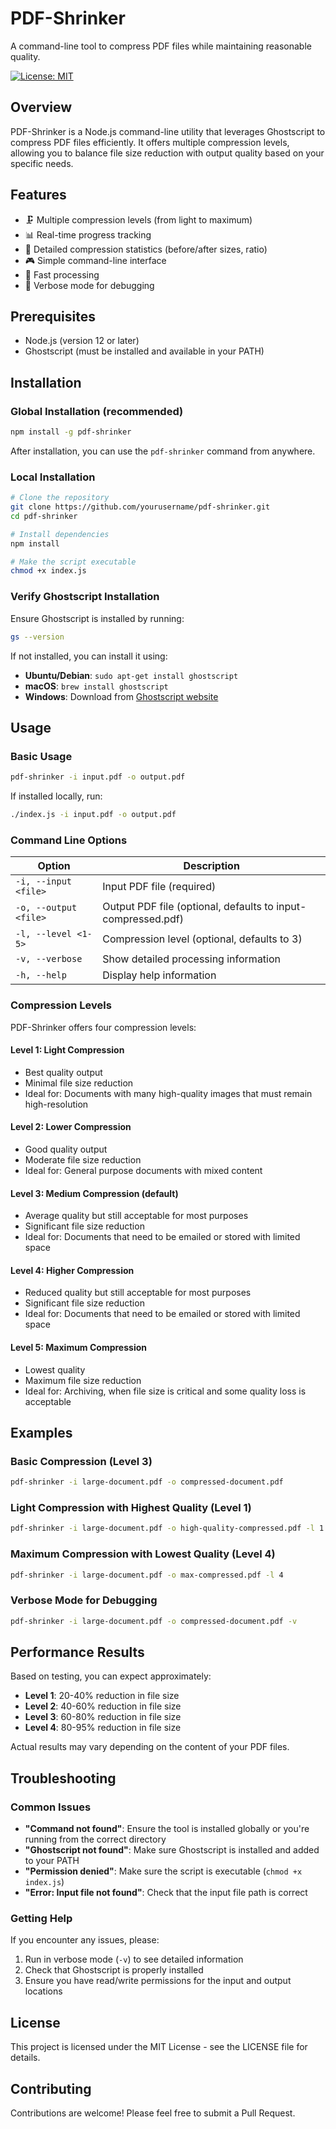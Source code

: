 # PDF-Shrinker

A command-line tool to compress PDF files while maintaining reasonable quality.

[![License: MIT](https://img.shields.io/badge/License-MIT-yellow.svg)](https://opensource.org/licenses/MIT)

## Overview

PDF-Shrinker is a Node.js command-line utility that leverages Ghostscript to compress PDF files efficiently. It offers multiple compression levels, allowing you to balance file size reduction with output quality based on your specific needs.

## Features

- 🗜️ Multiple compression levels (from light to maximum)
- 📊 Real-time progress tracking
- 📏 Detailed compression statistics (before/after sizes, ratio)  
- 🎮 Simple command-line interface
- 🚀 Fast processing
- 📝 Verbose mode for debugging

## Prerequisites

- Node.js (version 12 or later)
- Ghostscript (must be installed and available in your PATH)

## Installation

### Global Installation (recommended)

```bash
npm install -g pdf-shrinker
```

After installation, you can use the `pdf-shrinker` command from anywhere.

### Local Installation

```bash
# Clone the repository
git clone https://github.com/yourusername/pdf-shrinker.git
cd pdf-shrinker

# Install dependencies
npm install

# Make the script executable
chmod +x index.js
```

### Verify Ghostscript Installation

Ensure Ghostscript is installed by running:

```bash
gs --version
```

If not installed, you can install it using:

- **Ubuntu/Debian**: `sudo apt-get install ghostscript`
- **macOS**: `brew install ghostscript`
- **Windows**: Download from [Ghostscript website](https://www.ghostscript.com/download/gsdnld.html)

## Usage

### Basic Usage

```bash
pdf-shrinker -i input.pdf -o output.pdf
```

If installed locally, run:

```bash
./index.js -i input.pdf -o output.pdf
```

### Command Line Options

| Option | Description |
|--------|-------------|
| `-i, --input <file>` | Input PDF file (required) |
| `-o, --output <file>` | Output PDF file (optional, defaults to input-compressed.pdf) |
| `-l, --level <1-5>` | Compression level (optional, defaults to 3) |
| `-v, --verbose` | Show detailed processing information |
| `-h, --help` | Display help information |

### Compression Levels

PDF-Shrinker offers four compression levels:

#### Level 1: Light Compression
- Best quality output
- Minimal file size reduction
- Ideal for: Documents with many high-quality images that must remain high-resolution

#### Level 2: Lower Compression
- Good quality output
- Moderate file size reduction
- Ideal for: General purpose documents with mixed content

#### Level 3: Medium Compression (default)
- Average quality but still acceptable for most purposes
- Significant file size reduction
- Ideal for: Documents that need to be emailed or stored with limited space

#### Level 4: Higher Compression
- Reduced quality but still acceptable for most purposes
- Significant file size reduction
- Ideal for: Documents that need to be emailed or stored with limited space

#### Level 5: Maximum Compression
- Lowest quality
- Maximum file size reduction
- Ideal for: Archiving, when file size is critical and some quality loss is acceptable

## Examples

### Basic Compression (Level 3)

```bash
pdf-shrinker -i large-document.pdf -o compressed-document.pdf
```

### Light Compression with Highest Quality (Level 1)

```bash
pdf-shrinker -i large-document.pdf -o high-quality-compressed.pdf -l 1
```

### Maximum Compression with Lowest Quality (Level 4)

```bash
pdf-shrinker -i large-document.pdf -o max-compressed.pdf -l 4
```

### Verbose Mode for Debugging

```bash
pdf-shrinker -i large-document.pdf -o compressed-document.pdf -v
```

## Performance Results

Based on testing, you can expect approximately:

- **Level 1**: 20-40% reduction in file size
- **Level 2**: 40-60% reduction in file size
- **Level 3**: 60-80% reduction in file size
- **Level 4**: 80-95% reduction in file size

Actual results may vary depending on the content of your PDF files.

## Troubleshooting

### Common Issues

- **"Command not found"**: Ensure the tool is installed globally or you're running from the correct directory
- **"Ghostscript not found"**: Make sure Ghostscript is installed and added to your PATH
- **"Permission denied"**: Make sure the script is executable (`chmod +x index.js`)
- **"Error: Input file not found"**: Check that the input file path is correct

### Getting Help

If you encounter any issues, please:

1. Run in verbose mode (`-v`) to see detailed information
2. Check that Ghostscript is properly installed
3. Ensure you have read/write permissions for the input and output locations

## License

This project is licensed under the MIT License - see the LICENSE file for details.

## Contributing

Contributions are welcome! Please feel free to submit a Pull Request.
